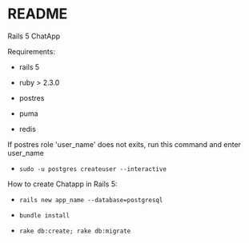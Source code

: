 # README

Rails 5 ChatApp

Requirements:

* rails 5

* ruby > 2.3.0

* postres

* puma

* redis

If postres role 'user_name' does not exits, run this command and enter user_name

* `sudo -u postgres createuser --interactive`

How to create Chatapp in Rails 5:

* `rails new app_name --database=postgresql`

* `bundle install`

* `rake db:create; rake db:migrate`